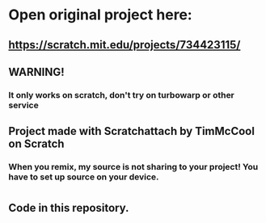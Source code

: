 # Open original project here: 
## https://scratch.mit.edu/projects/734423115/
## WARNING!
### It only works on scratch, don't try on turbowarp or other service
## Project made with Scratchattach by TimMcCool on Scratch
### When you remix, my source is not sharing to your project! You have to set up source on your device.
# 
## Code in this repository.
